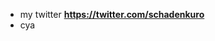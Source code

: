 - my twitter **https://twitter.com/schadenkuro**
- cya

<!---
schadenkuro/schadenkuro is a ✨ special ✨ repository because its `README.md` (this file) appears on your GitHub profile.
You can click the Preview link to take a look at your changes.
--->
